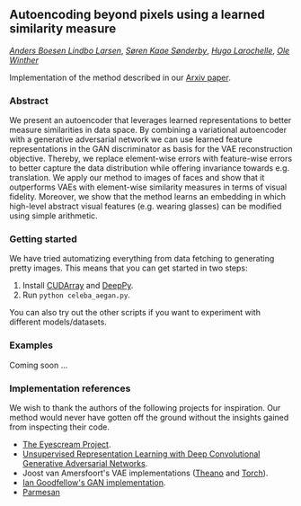 ## Autoencoding beyond pixels using a learned similarity measure

*[Anders Boesen Lindbo Larsen](https://github.com/andersbll)*, *[Søren Kaae Sønderby](https://github.com/skaae)*, *[Hugo Larochelle](http://www.dmi.usherb.ca/~larocheh)*, *[Ole Winther](http://cogsys.imm.dtu.dk/staff/winther)*

Implementation of the method described in our [Arxiv paper](http://arxiv.org/abs/1512.09300).


### Abstract
We present an autoencoder that leverages learned representations to better measure similarities in data space.
By combining a variational autoencoder with a generative adversarial network we can use learned feature representations in the GAN discriminator as basis for the VAE reconstruction objective.
Thereby, we replace element-wise errors with feature-wise errors to better capture the data distribution while offering invariance towards e.g. translation.
We apply our method to images of faces and show that it outperforms VAEs with element-wise similarity measures in terms of visual fidelity.
Moreover, we show that the method learns an embedding in which high-level abstract visual features (e.g. wearing glasses) can be modified using simple arithmetic.


### Getting started
We have tried automatizing everything from data fetching to generating pretty images.
This means that you can get started in two steps:

 1. Install [CUDArray](https://github.com/andersbll/cudarray) and [DeepPy](https://github.com/andersbll/deeppy).
 2. Run `python celeba_aegan.py`.

You can also try out the other scripts if you want to experiment with different models/datasets.


### Examples
Coming soon ...


### Implementation references
We wish to thank the authors of the following projects for inspiration.
Our method would never have gotten off the ground without the insights gained from inspecting their code.
 - [The Eyescream Project](https://github.com/facebook/eyescream).
 - [Unsupervised Representation Learning with Deep Convolutional Generative Adversarial Networks](https://github.com/Newmu/dcgan_code).
 - Joost van Amersfoort's VAE implementations ([Theano](https://github.com/y0ast/Variational-Autoencoder) and [Torch](https://github.com/y0ast/VAE-Torch)).
 - [Ian Goodfellow's GAN implementation](https://github.com/goodfeli/adversarial).
 - [Parmesan](https://github.com/casperkaae/parmesan)
